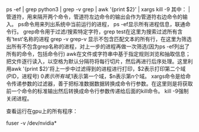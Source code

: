 ps -ef | grep python3 | grep -v grep | awk '{print $2}' | xargs kill -9
其中：
|管道符，用来隔开两个命令，管道符左边命令的输出会作为管道符右边命令的输入。
ps命令用来列出系统中当前运行的进程， ps -ef显示所有进程信息，联通命令行。
grep命令用于过滤/搜索特定字符，grep test在这里为搜索过滤所有含有‘test’名称的进程
grep -v grep-v 显示不包含匹配文本的所有行，在这里为筛选出所有不包含grep名称的进程，对上一步的进程再做一次筛选(因为ps -ef列出了所有的命令，包括命令行)
awk在文件或字符串中基于指定规则浏览和抽取信息；把文件逐行读入，以空格为默认分隔符将每行切片，然后再进行后序处理。这里利用awk '{print $2}'将上一步中过滤得到的进程进行打印，$2表示打印第二个域(PID，进程号) $0表示所有域,$1表示第一个域，$n表示第n个域。
xargs命令是给命令传递参数的过滤器，善于把标准数据数据转换成命令行参数。在这里则是将获取前一个命令的标准输出然后转换成命令行参数传递给后面的kill命令。
kill -9强制关闭进程。



查看运行在gpu上的所有程序：

fuser -v /dev/nvidia*



